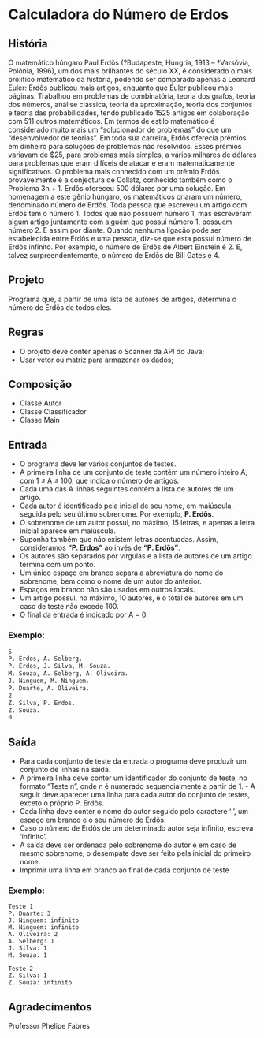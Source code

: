 # Calculadora do Número de Erdos

## História
O matemático húngaro Paul Erdõs (?Budapeste, Hungria, 1913 – †Varsóvia, Polônia, 1996),
um dos mais brilhantes do século XX, é considerado o mais prolífico matemático da história, podendo ser comparado apenas a Leonard
Euler: Erdõs publicou mais artigos, enquanto
que Euler publicou mais páginas. Trabalhou
em problemas de combinatória, teoria dos grafos, teoria dos números, análise clássica, teoria
da aproximação, teoria dos conjuntos e teoria
das probabilidades, tendo publicado 1525 artigos em colaboração com 511 outros matemáticos. Em termos de estilo matemático é considerado muito mais um “solucionador de problemas” do que um “desenvolvedor de teorias”.
Em toda sua carreira, Erdõs oferecia prêmios em
dinheiro para soluções de problemas não resolvidos. Esses prêmios variavam de $25, para problemas mais simples, a vários milhares de dólares para problemas que eram difíceis de atacar e eram matematicamente significativos. O
problema mais conhecido com um prêmio Erdõs provavelmente é a conjectura de Collatz, conhecido também como o Problema 3n + 1. Erdõs ofereceu 500 dólares por uma solução.
Em homenagem a este gênio húngaro, os matemáticos criaram um número, denominado
número de Erdõs. Toda pessoa que escreveu um artigo com Erdõs tem o número 1. Todos
que não possuem número 1, mas escreveram algum artigo juntamente com alguém que possui
número 1, possuem número 2. E assim por diante. Quando nenhuma ligacão pode ser estabelecida entre Erdõs e uma pessoa, diz-se que esta possui número de Erdõs infinito. Por exemplo,
o número de Erdõs de Albert Einstein é 2. E, talvez surpreendentemente, o número de Erdõs de Bill Gates é 4.

## Projeto
Programa que, a partir de uma lista de autores de artigos, determina o número de Erdõs de todos eles.

## Regras
- O projeto deve conter apenas o Scanner da API do Java;
- Usar vetor ou matriz para armazenar os dados;

## Composição

- Classe Autor
- Classe Classificador
- Classe Main

## Entrada

- O programa deve ler vários conjuntos de testes. 
- A primeira linha de um conjunto de
teste contém um número inteiro A, com 1 ≤ A ≤ 100, que indica o número de artigos. 
- Cada uma das A linhas seguintes contém a lista de autores de um artigo. 
- Cada autor é identificado pela inicial de seu nome, em maiúscula, seguida pelo seu último sobrenome.
Por exemplo, **P. Erdõs**. 
- O sobrenome de um autor possui, no máximo, 15 letras, e apenas a letra inicial aparece
em maiúscula. 
- Suponha também que não existem letras acentuadas. Assim, consideramos **“P. Erdos”** ao invés de **“P. Erdõs”**. 
- Os autores são separados por vírgulas e a lista de autores de um artigo termina com um ponto. 
- Um único espaço em branco separa a abreviatura do nome
do sobrenome, bem como o nome de um autor do anterior.
- Espaços em branco não são usados em outros locais. 
- Um artigo possui, no máximo, 10 autores, e o total de autores em um caso de teste não excede 100. 
- O final da entrada é indicado por A = 0.

### Exemplo:

```txt
5
P. Erdos, A. Selberg.
P. Erdos, J. Silva, M. Souza.
M. Souza, A. Selberg, A. Oliveira.
J. Ninguem, M. Ninguem.
P. Duarte, A. Oliveira.
2
Z. Silva, P. Erdos.
Z. Souza.
0
```

## Saída
- Para cada conjunto de teste da entrada o programa deve produzir um conjunto de linhas
na saída. 
- A primeira linha deve conter um identificador do conjunto de teste, no formato
“Teste n”, onde n é numerado sequencialmente a partir de 1. - A seguir deve aparecer uma linha para cada autor do conjunto de testes, exceto o próprio P. Erdõs. 
- Cada linha deve conter o nome do autor seguido pelo caractere ‘:’, um espaço em branco e o seu número de Erdõs.
- Caso o número de Erdõs de um determinado autor seja infinito, escreva ‘infinito’. 
- A saída deve ser ordenada pelo sobrenome do autor e em caso de mesmo sobrenome, o desempate deve ser feito pela inicial do primeiro nome.
- Imprimir uma linha em branco ao final de cada conjunto de teste

### Exemplo:
```
Teste 1
P. Duarte: 3
J. Ninguem: infinito
M. Ninguem: infinito
A. Oliveira: 2
A. Selberg: 1
J. Silva: 1
M. Souza: 1

Teste 2
Z. Silva: 1
Z. Souza: infinito

```
## Agradecimentos 
Professor Phelipe Fabres